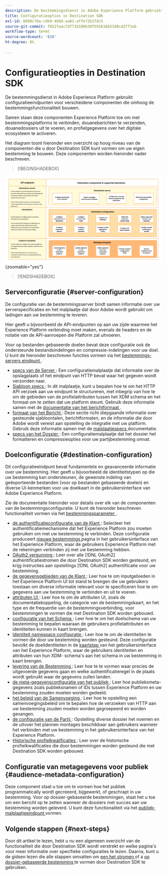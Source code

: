 ```yaml
---
description: De bestemmingsdienst in Adobe Experience Platform gebruikt configuratieeindpunten voor verscheidene componenten die omhoog de bestemmingsfunctionaliteit bouwen. Leer hoe deze componenten gecombineerd Experience Platform toestaan om met bestemmingspartners te verbinden, douaneberichten te verzenden, en profielgegevens over het digitale ecosysteem te activeren.
title: Configuratieopties in Destination SDK
exl-id: 8890c70a-cdb9-4b9d-aa81-affe72b1fdc5
source-git-commit: f652faac7d771b590b30f591616b53d0cd2ff1eb
workflow-type: tm+mt
source-wordcount: '828'
ht-degree: 0%

---
```


# Configuratieopties in Destination SDK

De bestemmingsdienst in Adobe Experience Platform gebruikt configuratieeindpunten voor verscheidene componenten die omhoog de bestemmingsfunctionaliteit bouwen.

Samen staan deze componenten Experience Platform toe om met bestemmingsplatforms te verbinden, douaneberichten te verzenden, douanedossiers uit te voeren, en profielgegevens over het digitale ecosysteem te activeren.

Het diagram toont hieronder een overzicht op hoog niveau van de componenten die u door Destination SDK kunt vormen om uw eigen bestemming te bouwen. Deze componenten worden hieronder nader beschreven.

>[!BEGINSHADEBOX]

![ Diagram die de componenten van de Destination SDK, configuratieeindpunten, en de verrichtingen tonen door hen worden gesteund.](../assets/functionality/destination-sdk-components-diagram.png){zoomable="yes"}

>[!ENDSHADEBOX]

## Serverconfiguratie {#server-configuration}

De configuratie van de bestemmingsserver bindt samen informatie over uw serverspecificaties en het malplaatje dat door Adobe wordt gebruikt om ladingen aan uw bestemming te leveren.

Hier geeft u bijvoorbeeld de API-eindpunten op aan uw zijde waarmee het Experience Platform verbinding moet maken, evenals de headers en de notatie van de API-aanroepen die Platform zal uitvoeren.

Voor op bestanden gebaseerde doelen bevat deze configuratie ook de ondersteunde bestandsindelingen en compressie-indelingen voor uw doel. U kunt de hieronder beschreven functies vormen via het [ bestemmings-servers eindpunt ](../authoring-api/destination-server/create-destination-server.md).

* [ specs van de Server ](destination-server/server-specs.md): Een configuratiemalplaatje dat informatie over de opslagplaats of het eindpunt van HTTP bevat waar het gegeven wordt verzonden naar.
* [ Sjabloon specs ](destination-server/templating-specs.md): In dit malplaatje, kunt u bepalen hoe te om het HTTP API verzoek aan uw eindpunt te structureren, met inbegrip van hoe te om de gebieden van de profielattributen tussen het XDM schema en het formaat om te zetten dat uw platform steunt. Gebruik deze informatie samen met de [ documentatie van het berichtformaat ](destination-server/message-format.md).
* [ formaat van het Bericht ](destination-server/message-format.md): Deze sectie richt diepgaande informatie over gesteunde sjabloontalen, berichtformaten, en de informatie die door Adobe wordt vereist aan opstelling de integratie met uw platform. Gebruik deze informatie samen met de [ malplaatjespecs ](destination-server/templating-specs.md) documentatie.
* [ specs van het Dossier ](destination-server/file-formatting.md): Een configuratiemalplaatje dat het dossier het formatteren en compressieopties voor uw partijbestemming omvat.

## Doelconfiguratie {#destination-configuration}

Dit configuratieeindpunt bevat fundamentele en geavanceerde informatie over uw bestemming. Hier geeft u bijvoorbeeld de identiteitstypen op die uw bestemming kan ondersteunen, de gewenste indeling van geëxporteerde bestanden (voor op bestanden gebaseerde doelen) en diverse UI-kenmerken voor uw doelkaart in de gebruikersinterface van Adobe Experience Platform.

Zie de documentatie hieronder voor details over elk van de componenten van de bestemmingsconfiguratie. U kunt de hieronder beschreven functionaliteit vormen via het [ bestemmingsparameter ](../authoring-api/destination-configuration/create-destination-configuration.md).

* [ de authentificatieconfiguratie van de Klant ](destination-configuration/customer-authentication.md): Selecteer het authentificatiemechanisme dat het Experience Platform zou moeten gebruiken om met uw bestemming te verbinden. Deze configuratie produceert [ nieuwe bestemmings ](../../ui/connect-destination.md) pagina in het gebruikersinterface van het Experience Platform, waar de gebruikers Experience Platform met de rekeningen verbinden zij met uw bestemming hebben.
* [ OAuth2 vergunning ](destination-configuration/oauth2-authorization.md): Leer over alle [!DNL OAuth2] authentificatiestromen die door Destination SDK worden gesteund, en krijg instructies aan opstellings [!DNL OAuth2] authentificatie voor uw bestemming.
* [ de gegevensgebieden van de Klant ](destination-configuration/customer-data-fields.md): Leer hoe te om inputgebieden in het Experience Platform UI tot stand te brengen die uw gebruikers toestaan om diverse informatie relevant voor te specificeren hoe te om gegevens aan uw bestemming te verbinden en uit te voeren.
* [ attributen UI ](destination-configuration/ui-attributes.md): Leer hoe te om de attributen UI, zoals de documentatiekoppeling, de categorie van de bestemmingskaart, en het type en de frequentie van de bestemmingsverbinding, voor bestemmingen te vormen die met Destination SDK worden gebouwd.
* [ configuratie van het Schema ](destination-configuration/schema-configuration.md): Leer hoe te om het doelschema van uw bestemming te bepalen waaraan de gebruikers profielattributen en identiteiten kunnen in kaart brengen.
* [ Identiteit namespace configuratie ](destination-configuration/identity-namespace-configuration.md): Leer hoe te om de identiteiten te vormen die door uw bestemming worden gesteund. Deze configuratie bevolkt de doelidentiteiten in de [ kaartstap ](../../ui/activate-segment-streaming-destinations.md#mapping) van het gebruikersinterface van het Experience Platform, waar de gebruikers identiteiten en attributen van hun XDM- schema&#39;s aan het schema in uw bestemming in kaart brengen.
* [ levering van de Bestemming ](destination-configuration/destination-delivery.md): Leer hoe te te vormen waar precies de uitgevoerde gegevens gaan en welke authentificatieregel in de plaats wordt gebruikt waar de gegevens zullen landen.
* [ de meta-gegevensconfiguratie van het publiek ](destination-configuration/audience-metadata-configuration.md): Leer hoe publieksmeta-gegevens zoals publieksnamen of IDs tussen Experience Platform en uw bestemming zouden moeten worden gedeeld.
* [ het beleid van de Samenvoeging ](destination-configuration/aggregation-policy.md): Leer hoe te opstelling een samenvoegingsbeleid om te bepalen hoe de verzoeken van HTTP aan uw bestemming zouden moeten worden gegroepeerd en worden gevangen.
* [ de configuratie van de Partij ](destination-configuration/batch-configuration.md): Opstelling diverse dossier het noemen en de uitvoer het plannen montages beschikbaar aan gebruikers wanneer het verbinden met uw bestemming in het gebruikersinterface van het Experience Platform.
* [ Historische profielkwalificaties ](destination-configuration/historical-profile-qualifications.md): Leer over de historische profielkwalificaties die door bestemmingen worden gesteund die met Destination SDK worden gebouwd.

## Configuratie van metagegevens voor publiek {#audience-metadata-configuration}

Deze component staat u toe om te vormen hoe het publiek programmatically wordt gecreeerd, bijgewerkt, of geschrapt in uw bestemming. Voor op dossier-gebaseerde bestemmingen, staat het u toe om een bericht op te zetten wanneer de dossiers met succes aan uw bestemming worden geleverd. U kunt deze functionaliteit via het [ publiek-malplaatjeeindpunt ](../metadata-api/create-audience-template.md) vormen.

## Volgende stappen {#next-steps}

Door dit artikel te lezen, hebt u nu een algemeen overzicht van de functionaliteit die door Destination SDK wordt verstrekt en welke pagina&#39;s voor meer informatie over specifieke configuraties te lezen. Daarna, kunt u de gidsen lezen die alle stappen omvatten om [ een het stromen ](../guides/configure-destination-instructions.md) of a [ op dossier-gebaseerde bestemming ](../guides/configure-file-based-destination-instructions.md) te vormen door Destination SDK te gebruiken.
